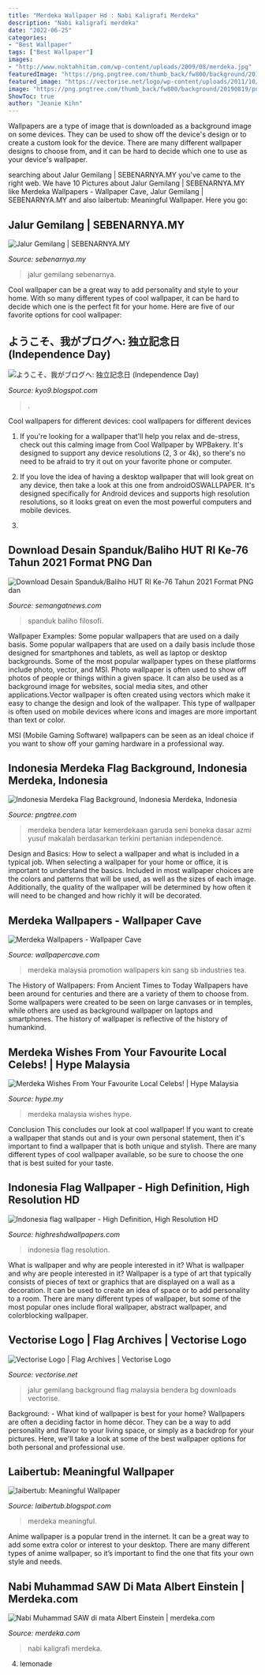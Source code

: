```yaml
---
title: "Merdeka Wallpaper Hd : Nabi Kaligrafi Merdeka"
description: "Nabi kaligrafi merdeka"
date: "2022-06-25"
categories:
- "Best Wallpaper"
tags: ["Best Wallpaper"]
images:
- "http://www.noktahhitam.com/wp-content/uploads/2009/08/merdeka.jpg"
featuredImage: "https://png.pngtree.com/thumb_back/fw800/background/20190819/pngtree-indonesia-merdeka-flag-background-image_299673.jpg"
featured_image: "https://vectorise.net/logo/wp-content/uploads/2011/10/jalur_gemilang_bg-copy.png"
image: "https://png.pngtree.com/thumb_back/fw800/background/20190819/pngtree-indonesia-merdeka-flag-background-image_299673.jpg"
ShowToc: true
author: "Jeanie Kihn"
---
```



Wallpapers are a type of image that is downloaded as a background image on some devices. They can be used to show off the device's design or to create a custom look for the device. There are many different wallpaper designs to choose from, and it can be hard to decide which one to use as your device's wallpaper.

	

		
searching about Jalur Gemilang | SEBENARNYA.MY you've came to the right web. We have 10 Pictures about Jalur Gemilang | SEBENARNYA.MY like Merdeka Wallpapers - Wallpaper Cave, Jalur Gemilang | SEBENARNYA.MY and also laibertub: Meaningful Wallpaper. Here you go:
		
    
## Jalur Gemilang | SEBENARNYA.MY

<img loading=lazy src="https://sebenarnya.my/wp-content/uploads/2017/03/Jalur-Gemilang.jpg" onerror="this.onerror=null;this.src='https://tse1.mm.bing.net/th?id=OIP.pim9UpJas65YOEVveDkiwwHaEK&amp;pid=15.1';" alt="Jalur Gemilang | SEBENARNYA.MY">

_Source: sebenarnya.my_

>jalur gemilang sebenarnya. 

	

Cool wallpaper can be a great way to add personality and style to your home. With so many different types of cool wallpaper, it can be hard to decide which one is the perfect fit for your home. Here are five of our favorite options for cool wallpaper: 

    
## ようこそ、我がブログへ: 独立記念日 (Independence Day)

<img loading=lazy src="http://2.bp.blogspot.com/_mzD9u0kOQhY/THz5dXfetRI/AAAAAAAABAc/UgpMNQNB3So/s1600/Merdeka-Wallpaper.jpg" onerror="this.onerror=null;this.src='https://tse1.mm.bing.net/th?id=OIP.-Ry_9duSPNt-UIjPOE1xzgHaEK&amp;pid=15.1';" alt="ようこそ、我がブログへ: 独立記念日 (Independence Day)">

_Source: kyo9.blogspot.com_

>. 

	

Cool wallpapers for different devices:
cool wallpapers for different devices 

1. If you're looking for a wallpaper that'll help you relax and de-stress, check out this calming image from Cool Wallpaper by WPBakery. It's designed to support any device resolutions (2, 3 or 4k), so there's no need to be afraid to try it out on your favorite phone or computer.

2. If you love the idea of having a desktop wallpaper that will look great on any device, then take a look at this one from androidOSWALLPAPER. It's designed specifically for Android devices and supports high resolution resolutions, so it looks great on even the most powerful computers and mobile devices.

3.

    
## Download Desain Spanduk/Baliho HUT RI Ke-76 Tahun 2021 Format PNG Dan

<img loading=lazy src="https://www.semangatnews.com/wp-content/uploads/2021/07/logo-hut-ke-76-ri-1.jpeg" onerror="this.onerror=null;this.src='https://tse4.mm.bing.net/th?id=OIP.1JiOvHWPaSTvJk1Pt7egkgHaFP&amp;pid=15.1';" alt="Download Desain Spanduk/Baliho HUT RI Ke-76 Tahun 2021 Format PNG dan">

_Source: semangatnews.com_

>spanduk baliho filosofi. 

	

Wallpaper Examples: Some popular wallpapers that are used on a daily basis.
Some popular wallpapers that are used on a daily basis include those designed for smartphones and tablets, as well as laptop or desktop backgrounds. Some of the most popular wallpaper types on these platforms include photo, vector, and MSI. 
Photo wallpaper is often used to show off photos of people or things within a given space. It can also be used as a background image for websites, social media sites, and other applications.Vector wallpaper is often created using vectors which make it easy to change the design and look of the wallpaper. This type of wallpaper is often used on mobile devices where icons and images are more important than text or color. 

MSI (Mobile Gaming Software) wallpapers can be seen as an ideal choice if you want to show off your gaming hardware in a professional way.

    
## Indonesia Merdeka Flag Background, Indonesia Merdeka, Indonesia

<img loading=lazy src="https://png.pngtree.com/thumb_back/fw800/background/20190819/pngtree-indonesia-merdeka-flag-background-image_299673.jpg" onerror="this.onerror=null;this.src='https://tse4.mm.bing.net/th?id=OIP.sWvrG1veMsw0Voy7mOcNiwHaDe&amp;pid=15.1';" alt="Indonesia Merdeka Flag Background, Indonesia Merdeka, Indonesia">

_Source: pngtree.com_

>merdeka bendera latar kemerdekaan garuda seni boneka dasar azmi yusuf makalah berdasarkan terkini pertanian independence. 

	

Design and Basics: How to select a wallpaper and what is included in a typical job.
When selecting a wallpaper for your home or office, it is important to understand the basics. Included in most wallpaper choices are the colors and patterns that will be used, as well as the sizes of each image. Additionally, the quality of the wallpaper will be determined by how often it will need to be changed and how richly it will be decorated.

    
## Merdeka Wallpapers - Wallpaper Cave

<img loading=lazy src="https://wallpapercave.com/wp/wp7315331.jpg" onerror="this.onerror=null;this.src='https://tse3.mm.bing.net/th?id=OIP.CdRbgNaEZJ-WfjbJQ6lhZwHaEo&amp;pid=15.1';" alt="Merdeka Wallpapers - Wallpaper Cave">

_Source: wallpapercave.com_

>merdeka malaysia promotion wallpapers kin sang sb industries tea. 

	

The History of Wallpapers: From Ancient Times to Today
Wallpapers have been around for centuries and there are a variety of them to choose from. Some wallpapers were created to be seen on large canvases or in temples, while others are used as background wallpaper on laptops and smartphones. The history of wallpaper is reflective of the history of humankind.

    
## Merdeka Wishes From Your Favourite Local Celebs! | Hype Malaysia

<img loading=lazy src="https://i1.wp.com/hype.my/wp-content/uploads/2012/08/Hype-Malaysia-Merdeka.jpg?fit=800%2C600&amp;ssl=1" onerror="this.onerror=null;this.src='https://tse2.mm.bing.net/th?id=OIP.2o22mcwjibvyAvgud42FtgHaFj&amp;pid=15.1';" alt="Merdeka Wishes From Your Favourite Local Celebs! | Hype Malaysia">

_Source: hype.my_

>merdeka malaysia wishes hype. 

	

Conclusion
This concludes our look at cool wallpaper! If you want to create a wallpaper that stands out and is your own personal statement, then it's important to find a wallpaper that is both unique and stylish. There are many different types of cool wallpaper available, so be sure to choose the one that is best suited for your taste.

    
## Indonesia Flag Wallpaper - High Definition, High Resolution HD

<img loading=lazy src="https://www.highreshdwallpapers.com/wp-content/uploads/2011/11/Indonesia-Flag-Wallpaper.jpg" onerror="this.onerror=null;this.src='https://tse1.mm.bing.net/th?id=OIP.Cjs4M6HrXALIRG9qyM9whgHaEK&amp;pid=15.1';" alt="Indonesia flag wallpaper - High Definition, High Resolution HD">

_Source: highreshdwallpapers.com_

>indonesia flag resolution. 

	

What is wallpaper and why are people interested in it?
What is wallpaper and why are people interested in it?
Wallpaper is a type of art that typically consists of pieces of text or graphics that are displayed on a wall as a decoration. It can be used to create an idea of space or to add personality to a room. There are many different types of wallpaper, but some of the most popular ones include floral wallpaper, abstract wallpaper, and colorblocking wallpaper.

    
## Vectorise Logo | Flag Archives | Vectorise Logo

<img loading=lazy src="https://vectorise.net/logo/wp-content/uploads/2011/10/jalur_gemilang_bg-copy.png" onerror="this.onerror=null;this.src='https://tse2.mm.bing.net/th?id=OIP.-Bt_m7H-ELGqkgbKjQcSHwHaEI&amp;pid=15.1';" alt="Vectorise Logo | Flag Archives | Vectorise Logo">

_Source: vectorise.net_

>jalur gemilang background flag malaysia bendera bg downloads vectorise. 

	

Background: - What kind of wallpaper is best for your home?
Wallpapers are often a deciding factor in home décor. They can be a way to add personality and flavor to your living space, or simply as a backdrop for your pictures. Here, we'll take a look at some of the best wallpaper options for both personal and professional use.

    
## Laibertub: Meaningful Wallpaper

<img loading=lazy src="http://www.noktahhitam.com/wp-content/uploads/2009/08/merdeka.jpg" onerror="this.onerror=null;this.src='https://tse1.mm.bing.net/th?id=OIP.8KCK2LAwuSSupxGuhlAWQAHaEU&amp;pid=15.1';" alt="laibertub: Meaningful Wallpaper">

_Source: laibertub.blogspot.com_

>merdeka meaningful. 

	

Anime wallpaper is a popular trend in the internet. It can be a great way to add some extra color or interest to your desktop. There are many different types of anime wallpaper, so it’s important to find the one that fits your own style and needs.

    
## Nabi Muhammad SAW Di Mata Albert Einstein | Merdeka.com

<img loading=lazy src="https://cdns.klimg.com/merdeka.com/i/w/news/2017/05/26/847760/670x335/nabi-muhammad-saw-di-mata-albert-einstein-ramadan-2017.jpg" onerror="this.onerror=null;this.src='https://tse1.mm.bing.net/th?id=OIP.McVvNl_T5yK5pgEKK7BSKAHaDt&amp;pid=15.1';" alt="Nabi Muhammad SAW di mata Albert Einstein | merdeka.com">

_Source: merdeka.com_

>nabi kaligrafi merdeka. 

	

4. lemonade 


